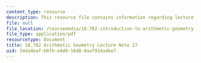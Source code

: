 ```yaml
---
content_type: resource
description: This resource file contains information regarding lecture note 17.
file: null
file_location: /coursemedia/18-782-introduction-to-arithmetic-geometry-fall-2013/34da4eafb6fbe4d016d08aa7914a4be7_MIT18_782F13_lec17.pdf
file_type: application/pdf
resourcetype: Document
title: 18.782 Arithmetic Geometry Lecture Note 17
uid: 34da4eaf-b6fb-e4d0-16d0-8aa7914a4be7
---
```

